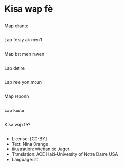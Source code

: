 # Kisa wap fè

##
Map chante

##
Lap fè siy ak men'l

##
Map bat men mwen

##
Lap detire

##
Lap rele yon moun

##
Map reponn

##
Lap koute

##
Kisa wap fè?

##
* License: [CC-BY]
* Text: Nina Orange
* Illustration: Wiehan de Jager
* Translation: ACE Haiti-University of Notre Dame USA
* Language: ht
